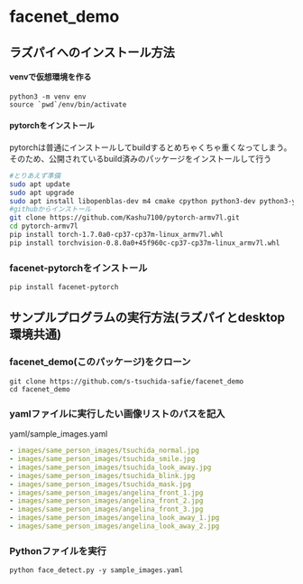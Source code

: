 # facenet_demo
## ラズパイへのインストール方法
#### venvで仮想環境を作る
```
python3 -m venv env
source `pwd`/env/bin/activate
```
#### pytorchをインストール
pytorchは普通にインストールしてbuildするとめちゃくちゃ重くなってしまう。
そのため、公開されているbuild済みのパッケージをインストールして行う
```bash
#とりあえず準備
sudo apt update
sudo apt upgrade
sudo apt install libopenblas-dev m4 cmake cpython python3-dev python3-yaml python3-setuptools
#githubからインストール
git clone https://github.com/Kashu7100/pytorch-armv7l.git
cd pytorch-armv7l
pip install torch-1.7.0a0-cp37-cp37m-linux_armv7l.whl
pip install torchvision-0.8.0a0+45f960c-cp37-cp37m-linux_armv7l.whl
```
### facenet-pytorchをインストール
```
pip install facenet-pytorch
```
## サンプルプログラムの実行方法(ラズパイとdesktop環境共通)
### facenet_demo(このパッケージ)をクローン
```
git clone https://github.com/s-tsuchida-safie/facenet_demo
cd facenet_demo
```
### yamlファイルに実行したい画像リストのパスを記入
yaml/sample_images.yaml
```yaml
- images/same_person_images/tsuchida_normal.jpg
- images/same_person_images/tsuchida_smile.jpg
- images/same_person_images/tsuchida_look_away.jpg
- images/same_person_images/tsuchida_blink.jpg
- images/same_person_images/tsuchida_mask.jpg
- images/same_person_images/angelina_front_1.jpg
- images/same_person_images/angelina_front_2.jpg
- images/same_person_images/angelina_front_3.jpg
- images/same_person_images/angelina_look_away_1.jpg
- images/same_person_images/angelina_look_away_2.jpg
```
### Pythonファイルを実行
```
python face_detect.py -y sample_images.yaml
```


